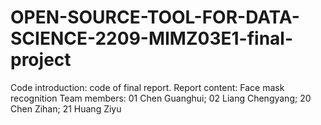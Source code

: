 # OPEN-SOURCE-TOOL-FOR-DATA-SCIENCE-2209-MIMZ03E1-final-project
Code introduction: code of final report. 
Report content: Face mask recognition
Team members: 01 Chen Guanghui; 02 Liang Chengyang; 20 Chen Zihan; 21 Huang Ziyu
